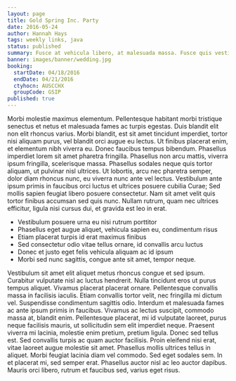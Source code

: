 ```yaml
---
layout: page
title: Gold Spring Inc. Party
date: 2016-05-24
author: Hannah Hays
tags: weekly links, java
status: published
summary: Fusce at vehicula libero, at malesuada massa. Fusce quis vestibulum.
banner: images/banner/wedding.jpg
booking:
  startDate: 04/18/2016
  endDate: 04/21/2016
  ctyhocn: AUSCCHX
  groupCode: GSIP
published: true
---
```

Morbi molestie maximus elementum. Pellentesque habitant morbi tristique senectus et netus et malesuada fames ac turpis egestas. Duis blandit elit non elit rhoncus varius. Morbi blandit, est sit amet tincidunt imperdiet, tortor nisi aliquam purus, vel blandit orci augue eu lectus. Ut finibus placerat enim, et elementum nibh viverra eu. Donec faucibus tempus bibendum. Phasellus imperdiet lorem sit amet pharetra fringilla. Phasellus non arcu mattis, viverra ipsum fringilla, scelerisque massa. Phasellus sodales neque quis tortor aliquam, ut pulvinar nisl ultrices. Ut lobortis, arcu nec pharetra semper, dolor diam rhoncus nunc, eu viverra nunc ante vel lectus. Vestibulum ante ipsum primis in faucibus orci luctus et ultrices posuere cubilia Curae; Sed mollis sapien feugiat libero posuere consectetur. Nam sit amet velit quis tortor finibus accumsan sed quis nunc. Nullam rutrum, quam nec ultrices efficitur, ligula nisi cursus dui, et gravida est leo in erat.

* Vestibulum posuere urna eu nisi rutrum porttitor
* Phasellus eget augue aliquet, vehicula sapien eu, condimentum risus
* Etiam placerat turpis id erat maximus finibus
* Sed consectetur odio vitae tellus ornare, id convallis arcu luctus
* Donec et justo eget felis vehicula aliquam ac id ipsum
* Morbi sed nunc sagittis, congue ante sit amet, tempor neque.

Vestibulum sit amet elit aliquet metus rhoncus congue et sed ipsum. Curabitur vulputate nisl ac luctus hendrerit. Nulla tincidunt eros ut purus tempus aliquet. Vivamus placerat placerat ornare. Pellentesque convallis massa in facilisis iaculis. Etiam convallis tortor velit, nec fringilla mi dictum vel. Suspendisse condimentum sagittis odio. Interdum et malesuada fames ac ante ipsum primis in faucibus. Vivamus ac lectus suscipit, commodo massa at, blandit enim. Pellentesque placerat, mi id vulputate laoreet, purus neque facilisis mauris, ut sollicitudin sem elit imperdiet neque. Praesent viverra mi lacinia, molestie enim pretium, pretium ligula. Donec sed tellus est.
Sed convallis turpis ac quam auctor facilisis. Proin eleifend nisi erat, vitae laoreet augue molestie sit amet. Phasellus mollis ultrices tellus in aliquet. Morbi feugiat lacinia diam vel commodo. Sed eget sodales sem. In et placerat mi, sed semper erat. Phasellus auctor nisl ac leo auctor dapibus. Mauris orci libero, rutrum et faucibus sed, varius eget risus.
